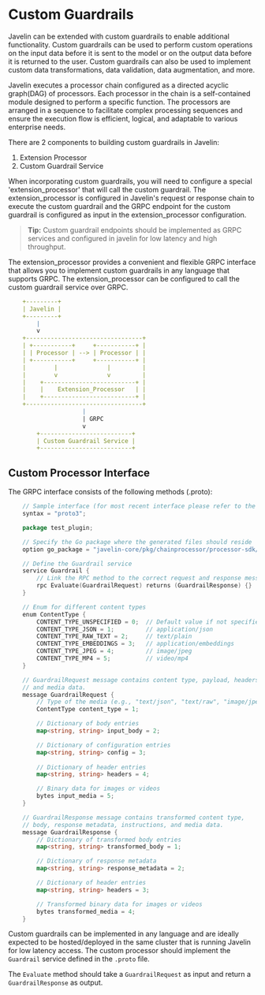 # Custom Guardrails

Javelin can be extended with custom guardrails to enable additional functionality. Custom guardrails can be used to perform custom operations on the input data before it is sent to the model or on the output data before it is returned to the user. Custom guardrails can also be used to implement custom data transformations, data validation, data augmentation, and more. 

Javelin executes a processor chain configured as a directed acyclic graph(DAG) of processors. Each processor in the chain is a self-contained module designed to perform a specific function. The processors are arranged in a sequence to facilitate complex processing sequences and ensure the execution flow is efficient, logical, and adaptable to various enterprise needs. 

There are 2 components to building custom guardrails in Javelin:
1. Extension Processor
2. Custom Guardrail Service

When incorporating custom guardrails, you will need to configure a special 'extension_processor' that will call the custom guardrail. The extension_processor is configured in Javelin's request or response chain to execute the custom guardrail and the GRPC endpoint for the custom guardrail is configured as input in the extension_processor configuration. 

> **Tip:** Custom guardrail endpoints should be implemented as GRPC services and configured in javelin for low latency and high throughput.

The extension_processor provides a convenient and flexible GRPC interface that allows you to implement custom guardrails in any language that supports GRPC. The extension_processor can be configured to call the custom guardrail service over GRPC.

```yaml
    +---------+
    | Javelin |
    +---------+
        |
        v
    +---------------------------------+
    | +-----------+     +-----------+ |
    | | Processor | --> | Processor | |
    | +-----------+     +-----------+ |
    |        |              |         |
    |        v              v         |
    |    +--------------------------+ |
    |    |    Extension_Processor   | |
    |    +--------------------------+ |
    +---------------------------------+
                     |
                     | GRPC
                     v
        +--------------------------+
        | Custom Guardrail Service |
        +--------------------------+
```

## Custom Processor Interface

The GRPC interface consists of the following methods (.proto):

```go
    // Sample interface (for most recent interface please refer to the latest .proto file)
    syntax = "proto3";

    package test_plugin;

    // Specify the Go package where the generated files should reside
    option go_package = "javelin-core/pkg/chainprocessor/processor-sdk/api";

    // Define the Guardrail service
    service Guardrail {
        // Link the RPC method to the correct request and response message types
        rpc Evaluate(GuardrailRequest) returns (GuardrailResponse) {}
    }

    // Enum for different content types
    enum ContentType {
        CONTENT_TYPE_UNSPECIFIED = 0;  // Default value if not specified
        CONTENT_TYPE_JSON = 1;         // application/json
        CONTENT_TYPE_RAW_TEXT = 2;     // text/plain
        CONTENT_TYPE_EMBEDDINGS = 3;   // application/embeddings
        CONTENT_TYPE_JPEG = 4;         // image/jpeg
        CONTENT_TYPE_MP4 = 5;          // video/mp4
    }

    // GuardrailRequest message contains content type, payload, headers, config, 
    // and media data.
    message GuardrailRequest {
        // Type of the media (e.g., "text/json", "text/raw", "image/jpeg", "video/mp4")
        ContentType content_type = 1;

        // Dictionary of body entries
        map<string, string> input_body = 2;

        // Dictionary of configuration entries
        map<string, string> config = 3;
        
        // Dictionary of header entries
        map<string, string> headers = 4;

        // Binary data for images or videos
        bytes input_media = 5;
    }

    // GuardrailResponse message contains transformed content type, 
    // body, response metadata, instructions, and media data.
    message GuardrailResponse {
        // Dictionary of transformed body entries
        map<string, string> transformed_body = 1;

        // Dictionary of response metadata
        map<string, string> response_metadata = 2;

        // Dictionary of header entries
        map<string, string> headers = 3;

        // Transformed binary data for images or videos
        bytes transformed_media = 4;
    }

```

Custom guardrails can be implemented in any language and are ideally expected to be hosted/deployed in the same cluster that is running Javelin for low latency access. The custom processor should implement the `Guardrail` service defined in the `.proto` file. 

The `Evaluate` method should take a `GuardrailRequest` as input and return a `GuardrailResponse` as output.

